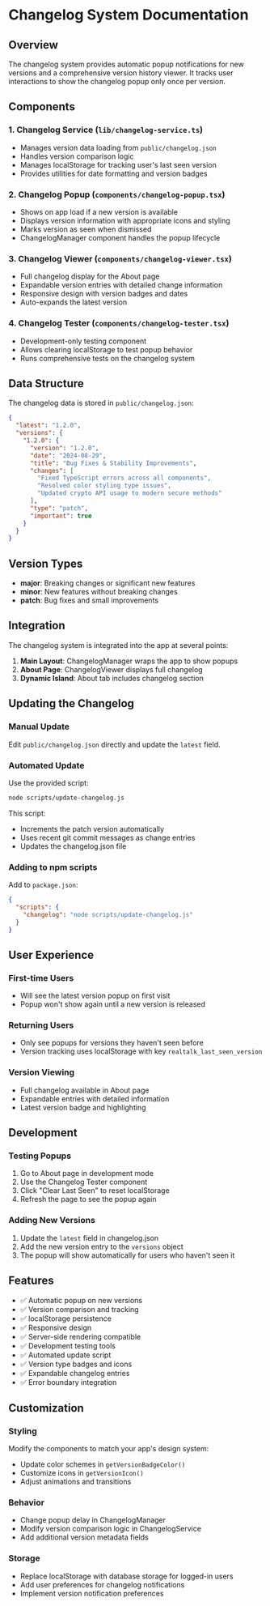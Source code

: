 # Changelog System Documentation

## Overview

The changelog system provides automatic popup notifications for new versions and a comprehensive version history viewer. It tracks user interactions to show the changelog popup only once per version.

## Components

### 1. Changelog Service (`lib/changelog-service.ts`)
- Manages version data loading from `public/changelog.json`
- Handles version comparison logic
- Manages localStorage for tracking user's last seen version
- Provides utilities for date formatting and version badges

### 2. Changelog Popup (`components/changelog-popup.tsx`)
- Shows on app load if a new version is available
- Displays version information with appropriate icons and styling
- Marks version as seen when dismissed
- ChangelogManager component handles the popup lifecycle

### 3. Changelog Viewer (`components/changelog-viewer.tsx`)
- Full changelog display for the About page
- Expandable version entries with detailed change information
- Responsive design with version badges and dates
- Auto-expands the latest version

### 4. Changelog Tester (`components/changelog-tester.tsx`)
- Development-only testing component
- Allows clearing localStorage to test popup behavior
- Runs comprehensive tests on the changelog system

## Data Structure

The changelog data is stored in `public/changelog.json`:

```json
{
  "latest": "1.2.0",
  "versions": {
    "1.2.0": {
      "version": "1.2.0",
      "date": "2024-08-29",
      "title": "Bug Fixes & Stability Improvements",
      "changes": [
        "Fixed TypeScript errors across all components",
        "Resolved color styling type issues",
        "Updated crypto API usage to modern secure methods"
      ],
      "type": "patch",
      "important": true
    }
  }
}
```

## Version Types

- **major**: Breaking changes or significant new features
- **minor**: New features without breaking changes
- **patch**: Bug fixes and small improvements

## Integration

The changelog system is integrated into the app at several points:

1. **Main Layout**: ChangelogManager wraps the app to show popups
2. **About Page**: ChangelogViewer displays full changelog
3. **Dynamic Island**: About tab includes changelog section

## Updating the Changelog

### Manual Update
Edit `public/changelog.json` directly and update the `latest` field.

### Automated Update
Use the provided script:

```bash
node scripts/update-changelog.js
```

This script:
- Increments the patch version automatically
- Uses recent git commit messages as change entries
- Updates the changelog.json file

### Adding to npm scripts
Add to `package.json`:

```json
{
  "scripts": {
    "changelog": "node scripts/update-changelog.js"
  }
}
```

## User Experience

### First-time Users
- Will see the latest version popup on first visit
- Popup won't show again until a new version is released

### Returning Users
- Only see popups for versions they haven't seen before
- Version tracking uses localStorage with key `realtalk_last_seen_version`

### Version Viewing
- Full changelog available in About page
- Expandable entries with detailed information
- Latest version badge and highlighting

## Development

### Testing Popups
1. Go to About page in development mode
2. Use the Changelog Tester component
3. Click "Clear Last Seen" to reset localStorage
4. Refresh the page to see the popup again

### Adding New Versions
1. Update the `latest` field in changelog.json
2. Add the new version entry to the `versions` object
3. The popup will show automatically for users who haven't seen it

## Features

- ✅ Automatic popup on new versions
- ✅ Version comparison and tracking
- ✅ localStorage persistence
- ✅ Responsive design
- ✅ Server-side rendering compatible
- ✅ Development testing tools
- ✅ Automated update script
- ✅ Version type badges and icons
- ✅ Expandable changelog entries
- ✅ Error boundary integration

## Customization

### Styling
Modify the components to match your app's design system:
- Update color schemes in `getVersionBadgeColor()`
- Customize icons in `getVersionIcon()`
- Adjust animations and transitions

### Behavior
- Change popup delay in ChangelogManager
- Modify version comparison logic in ChangelogService
- Add additional version metadata fields

### Storage
- Replace localStorage with database storage for logged-in users
- Add user preferences for changelog notifications
- Implement version notification preferences